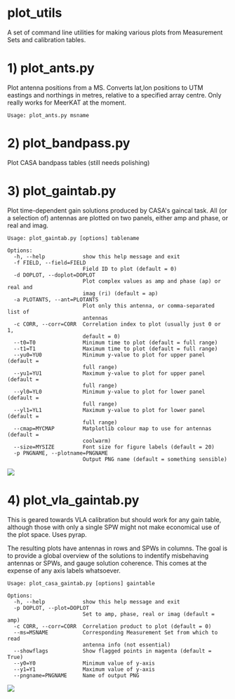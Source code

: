 # plot_utils

A set of command line utilities for making various plots from Measurement Sets and calibration tables.


# 1) plot_ants.py

Plot antenna positions from a MS. Converts lat,lon positions to UTM eastings and northings in metres, relative to a specified array centre. Only really works for MeerKAT at the moment.

```
Usage: plot_ants.py msname
```


# 2) plot_bandpass.py

Plot CASA bandpass tables (still needs polishing)


# 3) plot_gaintab.py

Plot time-dependent gain solutions produced by CASA's gaincal task. All (or a selection of) antennas are plotted on two panels, either amp and phase, or real and imag.

```
Usage: plot_gaintab.py [options] tablename

Options:
  -h, --help            show this help message and exit
  -f FIELD, --field=FIELD
                        Field ID to plot (default = 0)
  -d DOPLOT, --doplot=DOPLOT
                        Plot complex values as amp and phase (ap) or real and
                        imag (ri) (default = ap)
  -a PLOTANTS, --ant=PLOTANTS
                        Plot only this antenna, or comma-separated list of
                        antennas
  -c CORR, --corr=CORR  Correlation index to plot (usually just 0 or 1,
                        default = 0)
  --t0=T0               Minimum time to plot (default = full range)
  --t1=T1               Maximum time to plot (default = full range)
  --yu0=YU0             Minimum y-value to plot for upper panel (default =
                        full range)
  --yu1=YU1             Maximum y-value to plot for upper panel (default =
                        full range)
  --yl0=YL0             Minimum y-value to plot for lower panel (default =
                        full range)
  --yl1=YL1             Maximum y-value to plot for lower panel (default =
                        full range)
  --cmap=MYCMAP         Matplotlib colour map to use for antennas (default =
                        coolwarm)
  --size=MYSIZE         Font size for figure labels (default = 20)
  -p PNGNAME, --plotname=PNGNAME
                        Output PNG name (default = something sensible)
```

![](https://i.imgur.com/eDzd6kK.jpg)


# 4) plot_vla_gaintab.py

This is geared towards VLA calibration but should work for any gain table, although those with only a single SPW might not make economical use of the plot space. Uses pyrap.

The resulting plots have antennas in rows and SPWs in columns. The goal is to provide a global overview of the solutions to indentify misbehaving antennas or SPWs, and gauge solution coherence. This comes at the expense of any axis labels whatsoever. 

```
Usage: plot_casa_gaintab.py [options] gaintable

Options:
  -h, --help            show this help message and exit
  -p DOPLOT, --plot=DOPLOT
                        Set to amp, phase, real or imag (default = amp)
  -c CORR, --corr=CORR  Correlation product to plot (default = 0)
  --ms=MSNAME           Corresponding Measurement Set from which to read
                        antenna info (not essential)
  --showflags           Show flagged points in magenta (default = True)
  --y0=Y0               Minimum value of y-axis
  --y1=Y1               Maximum value of y-axis
  --pngname=PNGNAME     Name of output PNG
```

![](http://i.imgur.com/plF2K6w.jpg)
